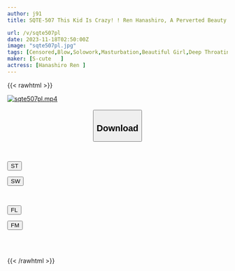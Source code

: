```yaml
---
author: j91
title: SQTE-507 This Kid Is Crazy! ! Ren Hanashiro, A Perverted Beauty Who Cries And Enjoys The Dick Deep In Her Throat

url: /v/sqte507pl
date: 2023-11-18T02:50:00Z
image: "sqte507pl.jpg"
tags: [Censored,Blow,Solowork,Masturbation,Beautiful Girl,Deep Throating,Spanking	 ]
maker: [S-cute   ]
actress: [Hanashiro Ren ]
---
```



{{< rawhtml >}}

<div class="video" data-videoid="bgOzBMRMgxsPXrB">
    <a href="javascript:;">
        <img src="/v/sqte507pl/sqte507pl.jpg" width="WIDTH" height="HEIGHT" alt="sqte507pl.mp4" loading="lazy">
    </a>
</div>

<script type="text/javascript" src="https://j91.asia/asset/on-demand-st.js"></script>

<br>
  <link rel="stylesheet" href="https://j91.asia/asset/bs5.css">
  
  <center>
  <button class="btn btn-primary" type="button" data-bs-toggle="collapse" data-bs-target=".multi-collapse" aria-expanded="false" aria-controls="multiCollapseExample1 multiCollapseExample2"><h2>Download</h2></button></center>
</p>
<div class="row">
  <div class="col">
    <div class="collapse multi-collapse" id="multiCollapseExample1">
      <div class="card card-body">
	      	      <br>
<div class="buttons">  
<p><a href="https://streamtape.to/v/bgOzBMRMgxsPXrB" target="_blank"><button class="btn-hover color-3"><i class="fa fa-download"></i> ST</button></a></p>
<p><a href="https://sfastwish.com/f0i7a1e6fkrr" target="_blank"><button class="btn-hover color-2"><i class="fa fa-download"></i> SW</button></a></p></div>
    </div>
  </div>
</div>
  <div class="col">
    <div class="collapse multi-collapse" id="multiCollapseExample2">
      <div class="card card-body">
	      <br>
<div class="buttons">
<p><a href="javascript:;" target="_blank"><button class="btn-hover color-9"><i class="fa fa-download"></i> FL</button></a></p>
<p><a href="javascript:;" target="_blank"><button class="btn-hover color-8"><i class="fa fa-download"></i> FM</button></a></p></div>
<br><br>
      </div>
    </div>
  </div>
</div>

{{< /rawhtml >}}
